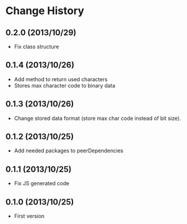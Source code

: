 Change History
=================

## 0.2.0 (2013/10/29)

* Fix class structure

## 0.1.4 (2013/10/26)

* Add method to return used characters
* Stores max character code to binary data

## 0.1.3 (2013/10/26)

* Change stored data format (store max char code instead of bit size).

## 0.1.2 (2013/10/25)

* Add needed packages to peerDependencies

## 0.1.1 (2013/10/25)

* Fix JS generated code

## 0.1.0 (2013/10/25)

* First version
